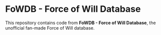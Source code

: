 # FoWDB - Force of Will Database

This repository contains code from **FoWDB - Force of Will Database**, the unofficial fan-made Force of Will database.
